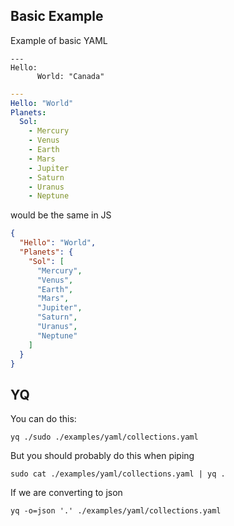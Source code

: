 ## Basic Example

Example of basic YAML

```
---
Hello:
      World: "Canada"
```
    	
```yml
---
Hello: "World"
Planets:
  Sol:
    - Mercury 
    - Venus
    - Earth
    - Mars
    - Jupiter
    - Saturn
    - Uranus
    - Neptune
```

would be the same in JS

```json
{
  "Hello": "World",
  "Planets": {
    "Sol": [
      "Mercury",
      "Venus",
      "Earth",
      "Mars",
      "Jupiter",
      "Saturn",
      "Uranus",
      "Neptune"
    ]
  }
}
```

## YQ

You can do this:
```
yq ./sudo ./examples/yaml/collections.yaml
```

But you should probably do this when piping
```
sudo cat ./examples/yaml/collections.yaml | yq .
```


If we are converting to json
```
yq -o=json '.' ./examples/yaml/collections.yaml
```